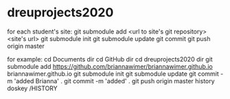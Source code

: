 # dreuprojects2020

for each student's site:
git submodule add <url to site's git repository> <site's url>
git submodule init
git submodule update
git commit
git push origin master

for example:
cd Documents
dir
cd GitHub
dir
cd dreuprojects2020
dir
git submodule add https://github.com/briannawimer/briannawimer.github.io briannawimer.github.io
git submodule init
git submodule update
git commit -m 'added Brianna' .
git commit -m 'added' .
git push origin master
history
doskey /HISTORY
